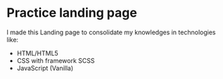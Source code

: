 # Practice landing page

I made this Landing page to consolidate my knowledges in technologies like:

* HTML/HTML5
* CSS with framework SCSS
* JavaScript (Vanilla)